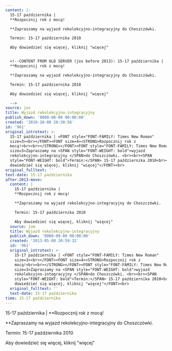 ```yaml
---
content: |-
  15-17 października | 
  **Rozpocznij rok z mocą!

  **Zapraszamy na wyjazd rekolekcyjno-integracyjny do Choszczówki. 

  Termin: 15-17 października 2010

  Aby dowiedzieć się więcej, kliknij "więcej"


  <!--CONTENT FROM OLD SERVER (jos before 2013): 15-17 października | 
  **Rozpocznij rok z mocą!

  **Zapraszamy na wyjazd rekolekcyjno-integracyjny do Choszczówki. 

  Termin: 15-17 października 2010

  Aby dowiedzieć się więcej, kliknij "więcej"

  -->
source: jos
title: Wyjazd rekolekcyjno-integracyjny
publish_down: '0000-00-00 00:00:00'
created: '2010-10-08 20:30:56'
id: '961'
original_introtext: >-
  15-17 października | <FONT style="FONT-FAMILY: Times New Roman"
  size=3><br></FONT><FONT size=4><STRONG>Rozpocznij rok z
  mocą!<br><br></STRONG></FONT><FONT style="FONT-FAMILY: Times New Roman"
  size=3>Zapraszamy na <SPAN style="FONT-WEIGHT: bold">wyjazd
  rekolekcyjno-integracyjny </SPAN>do Choszczówki. <br><br><SPAN
  style="FONT-WEIGHT: bold">Termin:</SPAN> 15-17 października 2010<br><br>Aby
  dowiedzieć się więcej, kliknij "więcej"</FONT><br>
original_fulltext: ''
text-date: 15-17 października
after-2013-move:
  content: |
    15-17 października | 
    **Rozpocznij rok z mocą!

    **Zapraszamy na wyjazd rekolekcyjno-integracyjny do Choszczówki. 

    Termin: 15-17 października 2010

    Aby dowiedzieć się więcej, kliknij "więcej"
  source: jom
  title: Wyjazd rekolekcyjno-integracyjny
  publish_down: '0000-00-00 00:00:00'
  created: '2013-05-08 20:59:32'
  id: '961'
  original_introtext: >-
    15-17 października | <FONT style="FONT-FAMILY: Times New Roman"
    size=3><br></FONT><FONT size=4><STRONG>Rozpocznij rok z
    mocą!<br><br></STRONG></FONT><FONT style="FONT-FAMILY: Times New Roman"
    size=3>Zapraszamy na <SPAN style="FONT-WEIGHT: bold">wyjazd
    rekolekcyjno-integracyjny </SPAN>do Choszczówki. <br><br><SPAN
    style="FONT-WEIGHT: bold">Termin:</SPAN> 15-17 października 2010<br><br>Aby
    dowiedzieć się więcej, kliknij "więcej"</FONT><br>
  original_fulltext: ''
  text-date: 15-17 października
time: 15-17 października
---
```

15-17 października | 
**Rozpocznij rok z mocą!

**Zapraszamy na wyjazd rekolekcyjno-integracyjny do Choszczówki. 

Termin: 15-17 października 2010

Aby dowiedzieć się więcej, kliknij "więcej"


<!--CONTENT FROM OLD SERVER (jos before 2013): 15-17 października | 
**Rozpocznij rok z mocą!

**Zapraszamy na wyjazd rekolekcyjno-integracyjny do Choszczówki. 

Termin: 15-17 października 2010

Aby dowiedzieć się więcej, kliknij "więcej"

-->

<!--{{json:{"created_date":"2010-10-08 20:30:56","publish_down":"0000-00-00 00:00:00","id":"961"}}}-->